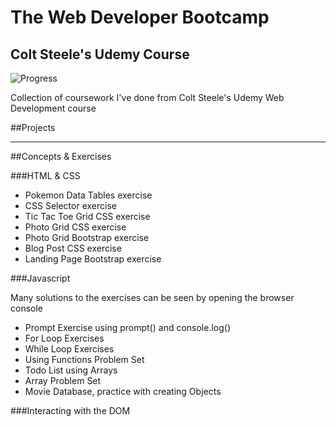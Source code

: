 # The Web Developer Bootcamp
## Colt Steele's Udemy Course
![Progress](http://progressed.io/bar/50)

Collection of coursework I've done from Colt Steele's Udemy Web Development course

##Projects



---------
##Concepts & Exercises

###HTML & CSS

- Pokemon Data Tables exercise
- CSS Selector exercise
- Tic Tac Toe Grid CSS exercise
- Photo Grid CSS exercise
- Photo Grid Bootstrap exercise
- Blog Post CSS exercise
- Landing Page Bootstrap exercise

###Javascript

Many solutions to the exercises can be seen by opening the browser console

- Prompt Exercise using prompt() and console.log()
- For Loop Exercises
- While Loop Exercises
- Using Functions Problem Set
- Todo List using Arrays
- Array Problem Set
- Movie Database, practice with creating Objects

###Interacting with the DOM
